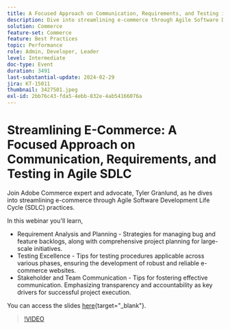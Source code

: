 ```yaml
---
title: A Focused Approach on Communication, Requirements, and Testing in Agile SDLC
description: Dive into streamlining e-commerce through Agile Software Development Life Cycle (SDLC) practices.  Learn Requirement Analysis and Planning, Strategies for managing bug and feature backlogs, project planning for large-scale initiatives,Tips for testing procedures applicable across various phases, ensuring the development of robust and reliable e-commerce websites, Tips for fostering effective communication. Emphasizing transparency and accountability as key drivers for successful project execution.You can access the slides here.
solution: Commerce
feature-set: Commerce
feature: Best Practices
topic: Performance
role: Admin, Developer, Leader
level: Intermediate
doc-type: Event
duration: 3491
last-substantial-update: 2024-02-29
jira: KT-15011
thumbnail: 3427501.jpeg
exl-id: 2bb76c43-fda5-4ebb-832e-4ab54166076a
---
```

# Streamlining E-Commerce: A Focused Approach on  Communication, Requirements, and Testing in Agile SDLC

Join Adobe Commerce expert and advocate, Tyler Granlund, as he dives into streamlining e-commerce through Agile Software Development Life Cycle (SDLC) practices.  

In this webinar you'll learn, 

* Requirement Analysis and Planning - Strategies for managing bug and feature backlogs, along with comprehensive project planning for large-scale initiatives.
* Testing Excellence - Tips for testing procedures applicable across various phases, ensuring the development of robust and reliable e-commerce websites.
* Stakeholder and Team Communication - Tips for fostering effective communication. Emphasizing transparency and accountability as key drivers for successful project execution.

You can access the slides [here](../../assets/commerce/agile-sldc-slides.pdf){target="_blank"}.

>[!VIDEO](https://video.tv.adobe.com/v/3427501/?learn=on)
